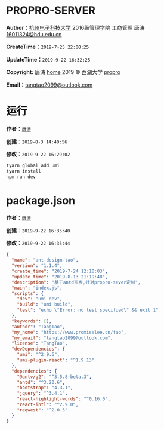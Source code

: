 

# PROPRO-SERVER

**Author：**[杭州电子科技大学](http://www.hdu.edu.cn/)  2016级管理学院 工商管理 唐涛 [16011324@hdu.edu.cn](mailto:16011324@hdu.edu.cn)

 **CreateTime：**`2019-7-25 22:00:25`

 **UpdateTime：**`2019-9-22 16:32:25`

 **Copyright:**  唐涛 [home](https://www.promiselee.cn/tao) 2019 ©  西湖大学 [propro](http://www.proteomics.pro/)

 **Email：**[tangtao2099@outlook.com](mailto:propro@westlake.edu.cn)





# 运行

**作者**：[`唐涛`](https://www.promiselee.cn/tao)

**创建**：`2019-8-3 14:40:56`

**修改**：`2019-9-22 16:29:02`

```bash
tyarn global add umi
tyarn install
npm run dev
```



# package.json

**作者**：[`唐涛`](https://www.promiselee.cn/tao)

**创建**：`2019-9-22 16:35:40`

**修改**：`2019-9-22 16:35:44`

```json
{
  "name": "ant-design-tao",
  "version": "1.1.4",
  "create_time": "2019-7-24 12:10:03",
  "update_time": "2019-8-13 21:19:48",
  "description": "基于antd开发,针对propro-sever定制",
  "main": "index.js",
  "scripts": {
    "dev": "umi dev",
    "build": "umi build",
    "test": "echo \"Error: no test specified\" && exit 1"
  },
  "keywords": [],
  "author": "TangTao",
  "my_home": "https://www.promiselee.cn/tao",
  "my_email": "tangtao2099@outlook.com",
  "license": "TangTao",
  "devDependencies": {
    "umi": "^2.9.6",
    "umi-plugin-react": "^1.9.13"
  },
  "dependencies": {
    "@antv/g2": "^3.5.8-beta.3",
    "antd": "^3.20.6",
    "bootstrap": "4.3.1",
    "jquery": "^3.4.1",
    "react-highlight-words": "^0.16.0",
    "react-intl": "^2.9.0",
    "reqwest": "^2.0.5"
  }
}

```

